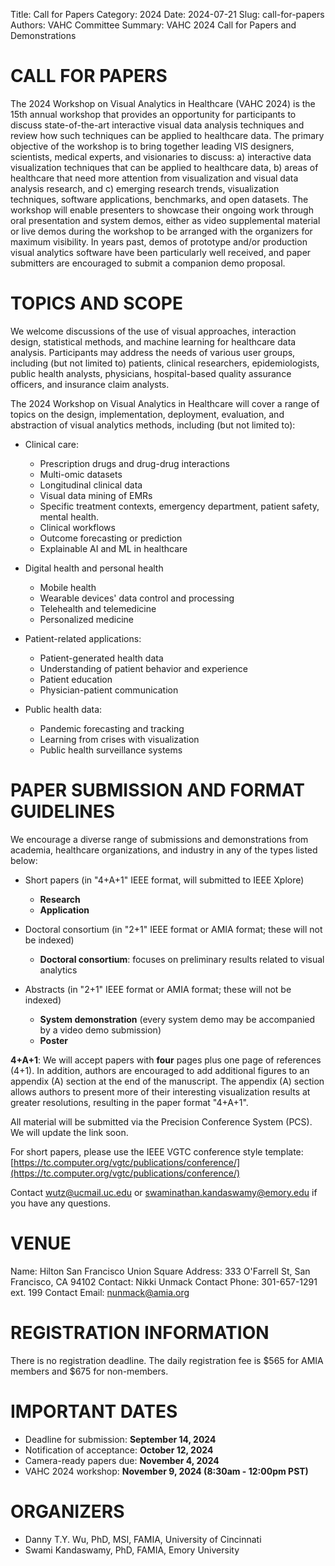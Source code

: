 Title: Call for Papers
Category: 2024
Date: 2024-07-21
Slug: call-for-papers
Authors: VAHC Committee
Summary: VAHC 2024 Call for Papers and Demonstrations


CALL FOR PAPERS
============================================

The 2024 Workshop on Visual Analytics in Healthcare (VAHC 2024) is the 15th annual workshop that provides an opportunity for participants to discuss state-of-the-art interactive visual data analysis techniques and review how such techniques can be applied to healthcare data. The primary objective of the workshop is to bring together leading VIS designers, scientists, medical experts, and visionaries to discuss: a) interactive data visualization techniques that can be applied to healthcare data, b) areas of healthcare that need more attention from visualization and visual data analysis research, and c) emerging research trends, visualization techniques, software applications, benchmarks, and open datasets. The workshop will enable presenters to showcase their ongoing work through oral presentation and system demos, either as video supplemental material or live demos during the workshop to be arranged with the organizers for maximum visibility. In years past, demos of prototype and/or production visual analytics software have been particularly well received, and paper submitters are encouraged to submit a companion demo proposal.


TOPICS AND SCOPE
================

We welcome discussions of the use of visual approaches, interaction design, statistical methods, and machine learning for healthcare data analysis. Participants may address the needs of various user groups, including (but not limited to) patients, clinical researchers, epidemiologists, public health analysts, physicians, hospital-based quality assurance officers, and insurance claim analysts.

The 2024 Workshop on Visual Analytics in Healthcare will cover a range of topics on the design, implementation, deployment, evaluation, and abstraction of visual analytics methods, including (but not limited to):

- Clinical care:
    - Prescription drugs and drug-drug interactions
    - Multi-omic datasets
    - Longitudinal clinical data
    - Visual data mining of EMRs
    - Specific treatment contexts, emergency department, patient safety, mental health.
    - Clinical workflows
    - Outcome forecasting or prediction
    - Explainable AI and ML in healthcare 

- Digital health and personal health
    - Mobile health
    - Wearable devices' data control and processing
    - Telehealth and telemedicine
    - Personalized medicine

- Patient-related applications:
    - Patient-generated health data
    - Understanding of patient behavior and experience 
    - Patient education
    - Physician-patient communication

- Public health data: 
    - Pandemic forecasting and tracking
    - Learning from crises with visualization
    - Public health surveillance systems



PAPER SUBMISSION AND FORMAT GUIDELINES
======================================

We encourage a diverse range of submissions and demonstrations from academia, healthcare organizations, and industry in any of the types listed below:

- Short papers (in "4+A+1" IEEE format, will submitted to IEEE Xplore)
    - **Research**
    - **Application**
  
- Doctoral consortium (in "2+1" IEEE format or AMIA format; these will not be indexed)
    - **Doctoral consortium**: focuses on preliminary results related to visual analytics

- Abstracts (in "2+1" IEEE format or AMIA format; these will not be indexed)
    - **System demonstration** (every system demo may be accompanied by a video demo submission)
    - **Poster**

<!-- Accepted papers will be submitted for inclusion into IEEE Xplore subject to meeting IEEE Xplore’s scope and quality requirements. -->

**4+A+1**: We will accept papers with **four** pages plus one page of references (4+1). In addition, authors are encouraged to add additional figures to an appendix (A) section at the end of the manuscript. The appendix (A) section allows authors to present more of their interesting visualization results at greater resolutions, resulting in the paper format "4+A+1".

All material will be submitted via the Precision Conference System (PCS). We will update the link soon.
<!--[https://new.precisionconference.com/user/login?society=vgtc](https://new.precisionconference.com/user/login?society=vgtc) -->

For short papers, please use the IEEE VGTC conference style template: 
[https://tc.computer.org/vgtc/publications/conference/](https://tc.computer.org/vgtc/publications/conference/)


Contact [wutz@ucmail.uc.edu](mailto:wutz@ucmail.uc.edu) or [swaminathan.kandaswamy@emory.edu](mailto:swaminathan.kandaswamy@emory.edu) if you have any questions.


VENUE
=====
Name: Hilton San Francisco Union Square
Address: 333 O'Farrell St, San Francisco, CA 94102
Contact: Nikki Unmack
Contact Phone: 301-657-1291 ext. 199
Contact Email: [nunmack@amia.org](mailto:nunmack@amia.org)


REGISTRATION INFORMATION
========================
There is no registration deadline. The daily registration fee is $565 for AMIA members and $675 for non-members.


IMPORTANT DATES
===============

- Deadline for submission: **September 14, 2024**
- Notification of acceptance: **October 12, 2024**
- Camera-ready papers due: **November 4, 2024**
- VAHC 2024 workshop: **November 9, 2024 (8:30am - 12:00pm PST)**

<!--
JOIN OUR MAILING LIST
===

Visit [www.visualanalyticshealthcare.org](./index.html) to join our mailing list.
-->

ORGANIZERS
===

- Danny T.Y. Wu, PhD, MSI, FAMIA, University of Cincinnati
- Swami Kandaswamy, PhD, FAMIA, Emory University
